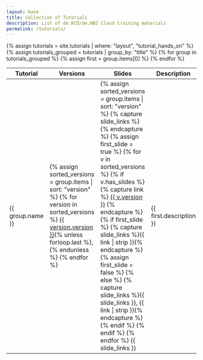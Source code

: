 ```yaml
---
layout: base
title: Collection of Tutorials
description: List of de.KCD/de.NBI Cloud training materials
permalink: /tutorials/
---
```


<table>
  <thead>
    <tr>
      <th>Tutorial</th>
      <th>Versions</th>
      <th>Slides</th>
      <th>Description</th>
      <th>Contributors</th>
      <th>Estimated Time</th>
    </tr>
  </thead>
  <tbody>
    {% assign tutorials = site.tutorials | where: "layout", "tutorial_hands_on" %}
    {% assign tutorials_grouped = tutorials | group_by: "title" %}
    {% for group in tutorials_grouped %}
      {% assign first = group.items[0] %}
      <tr>
        <td>{{ group.name }}</td>
        <td>
          {% assign sorted_versions = group.items | sort: "version" %}
          {% for version in sorted_versions %}
            <a href="{{ version.url }}">{{ version.version }}</a>{% unless forloop.last %}, {% endunless %}
          {% endfor %}
        </td>
        <td>
          {% assign sorted_versions = group.items | sort: "version" %}
          {% capture slide_links %}{% endcapture %}
          {% assign first_slide = true %}
          {% for v in sorted_versions %}
            {% if v.has_slides %}
              {% capture link %}
                <a href="{{ v.slides_url }}">{{ v.version }}</a>
              {% endcapture %}
              {% if first_slide %}
                {% capture slide_links %}{{ link | strip }}{% endcapture %}
                {% assign first_slide = false %}
              {% else %}
                {% capture slide_links %}{{ slide_links }}, {{ link | strip }}{% endcapture %}
              {% endif %}
            {% endif %}
          {% endfor %}
          {{ slide_links }}
        </td>
        <td>{{ first.description }}</td>
        <td>
          {% for contributor in first.contributions.authorship %}
            <a href="https://orcid.org/{{ contributor.orcid }}" target="_blank">{{ contributor }}</a>{% unless forloop.last %}, {% endunless %}
          {% endfor %}
        </td>
        <td>{{ first.time_estimation }}</td>
      </tr>
    {% endfor %}
  </tbody>
</table>


